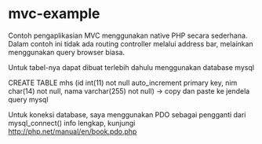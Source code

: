 # mvc-example
Contoh pengaplikasian MVC menggunakan native PHP secara sederhana.
Dalam contoh ini tidak ada routing controller melalui address bar, melainkan menggunakan query browser biasa.

Untuk tabel-nya dapat dibuat terlebih dahulu menggunakan database mysql

CREATE TABLE mhs (id int(11) not null auto_increment primary key, nim char(14) not null, nama varchar(255) not null) -> copy dan paste ke jendela query mysql

Untuk koneksi database, saya menggunakan PDO sebagai pengganti dari mysql_connect() info lengkap, kunjungi http://php.net/manual/en/book.pdo.php
